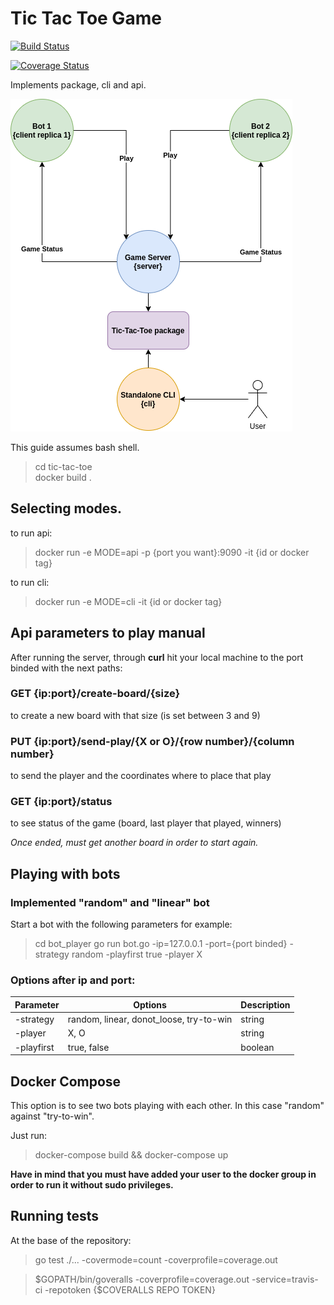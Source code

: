 # Tic Tac Toe Game

[![Build Status](https://travis-ci.com/SolKuczala/tic-tac-go.svg?branch=master)](https://travis-ci.com/SolKuczala/tic-tac-go)

[![Coverage Status](https://coveralls.io/repos/github/SolKuczala/tic-tac-go/badge.svg)](https://coveralls.io/github/SolKuczala/tic-tac-go)


Implements package, cli and api.

![Diagram](./docs/ttt.png)

This guide assumes bash shell.


> cd tic-tac-toe  
> docker build .   

## Selecting modes.  
to run api:
> docker run -e MODE=api -p {port you want}:9090 -it {id or docker tag}

to run cli:
> docker run -e MODE=cli -it {id or docker tag}

## Api parameters to play manual
After running the server, through **curl** hit your local machine to the port binded with the next paths:

### GET {ip:port}/**create-board**/{size}   
to create a new board with that size (is set between 3 and 9)

### PUT {ip:port}/**send-play**/{X or O}/{row number}/{column number}  
to send the player and the coordinates where to place that play

### GET {ip:port}/**status**
to see status of the game (board, last player that played, winners)

*Once ended, must get another board in order to start again.*

## Playing with bots

### Implemented "random" and "linear" bot
Start a bot with the following parameters for example:

> cd bot_player
> go run bot.go -ip=127.0.0.1 -port={port binded} -strategy random -playfirst true -player X

### Options after ip and port:
| Parameter   | Options                                 |Description  |
| ----------- | ----------------------------------------|-------------|
| -strategy   | random, linear, donot_loose, try-to-win | string      |
| -player     | X, O                                    | string      |
| -playfirst  | true, false                             | boolean     |

## Docker Compose
This option is to see two bots playing with each other. In this case "random" against "try-to-win".

Just run:

> docker-compose build && docker-compose up

**Have in mind that you must have added your user to the docker group in order to run it without sudo privileges.**

## Running tests
At the base of the repository:
> go test ./... -covermode=count -coverprofile=coverage.out  

> $GOPATH/bin/goveralls -coverprofile=coverage.out -service=travis-ci -repotoken {$COVERALLS REPO TOKEN}  
